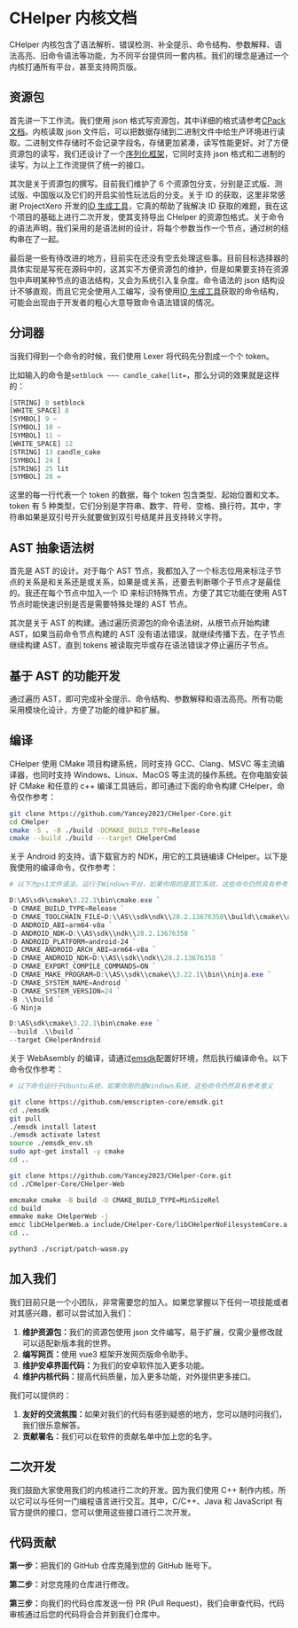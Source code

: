 # CHelper 内核文档

CHelper 内核包含了语法解析、错误检测、补全提示、命令结构、参数解释、语法高亮、旧命令语法等功能，为不同平台提供同一套内核。我们的理念是通过一个内核打通所有平台，甚至支持网页版。

## 资源包

首先讲一下工作流。我们使用 json 格式写资源包，其中详细的格式请参考[CPack 文档](../cpack/cpack)。内核读取 json 文件后，可以把数据存储到二进制文件中给生产环境进行读取。二进制文件存储时不会记录字段名，存储更加紧凑，读写性能更好。对了方便资源包的读写，我们还设计了一个[序列化框架](https://github.com/Yancey2023/serialization)，它同时支持 json 格式和二进制的读写，为以上工作流提供了统一的接口。

其次是关于资源包的撰写。目前我们维护了 6 个资源包分支，分别是正式版、测试版、中国版以及它们的开启实验性玩法后的分支。关于 ID 的获取，这里非常感谢 ProjectXero 开发的[ID 生成工具](https://github.com/XeroAlpha/caidlist)，它真的帮助了我解决 ID 获取的难题，我在这个项目的基础上进行二次开发，使其支持导出 CHelper 的资源包格式。关于命令的语法声明，我们采用的是语法树的设计，将每个参数当作一个节点，通过树的结构串在了一起。

最后是一些有待改进的地方，目前实在还没有空去处理这些事。目前目标选择器的具体实现是写死在源码中的，这其实不方便资源包的维护，但是如果要支持在资源包中声明某种节点的语法结构，又会为系统引入复杂度。命令语法的 json 结构设计不够直观，而且它完全使用人工编写，没有使用[ID 生成工具](https://github.com/XeroAlpha/caidlist)获取的命令结构，可能会出现由于开发者的粗心大意导致命令语法错误的情况。

## 分词器

当我们得到一个命令的时候，我们使用 Lexer 将代码先分割成一个个 token。

比如输入的命令是`setblock ~~~ candle_cake[lit=`，那么分词的效果就是这样的：

```js
[STRING] 0 setblock
[WHITE_SPACE] 8
[SYMBOL] 9 ~
[SYMBOL] 10 ~
[SYMBOL] 11 ~
[WHITE_SPACE] 12
[STRING] 13 candle_cake
[SYMBOL] 24 [
[STRING] 25 lit
[SYMBOL] 28 =
```

这里的每一行代表一个 token 的数据，每个 token 包含类型、起始位置和文本。token 有 5 种类型，它们分别是字符串、数字、符号、空格、换行符。其中，字符串如果是双引号开头就要做到双引号结尾并且支持转义字符。

## AST 抽象语法树

首先是 AST 的设计。对于每个 AST 节点，我都加入了一个标志位用来标注子节点的关系是和关系还是或关系，如果是或关系，还要去判断哪个子节点才是最佳的。我还在每个节点中加入一个 ID 来标识特殊节点，方便了其它功能在使用 AST 节点时能快速识别是否是需要特殊处理的 AST 节点。

其次是关于 AST 的构建。通过遍历资源包的命令语法树，从根节点开始构建 AST，如果当前命令节点构建的 AST 没有语法错误，就继续传播下去，在子节点继续构建 AST，直到 tokens 被读取完毕或存在语法错误才停止遍历子节点。

## 基于 AST 的功能开发

通过遍历 AST，即可完成补全提示、命令结构、参数解释和语法高亮。所有功能采用模块化设计，方便了功能的维护和扩展。

## 编译

CHelper 使用 CMake 项目构建系统，同时支持 GCC、Clang、MSVC 等主流编译器，也同时支持 Windows、Linux、MacOS 等主流的操作系统。在你电脑安装好 CMake 和任意的 c++ 编译工具链后，即可通过下面的命令构建 CHelper，命令仅作参考：

```bash
git clone https://github.com/Yancey2023/CHelper-Core.git
cd CHelper
cmake -S . -B ./build -DCMAKE_BUILD_TYPE=Release
cmake --build ./build ---target CHelperCmd
```

关于 Android 的支持，请下载官方的 NDK，用它的工具链编译 CHelper。以下是我使用的编译命令，仅作参考：

```ps1
# 以下为ps1文件语法，运行于Windows平台，如果你用的是其它系统，这些命令仍然具有参考意义

D:\AS\sdk\cmake\3.22.1\bin\cmake.exe `
-D CMAKE_BUILD_TYPE=Release `
-D CMAKE_TOOLCHAIN_FILE=D:\\AS\\sdk\ndk\\28.2.13676358\\build\\cmake\\android.toolchain.cmake `
-D ANDROID_ABI=arm64-v8a `
-D ANDROID_NDK=D:\\AS\sdk\\ndk\\28.2.13676358 `
-D ANDROID_PLATFORM=android-24 `
-D CMAKE_ANDROID_ARCH_ABI=arm64-v8a `
-D CMAKE_ANDROID_NDK=D:\\AS\\sdk\\ndk\\28.2.13676358 `
-D CMAKE_EXPORT_COMPILE_COMMANDS=ON `
-D CMAKE_MAKE_PROGRAM=D:\\AS\\sdk\\cmake\\3.22.1\\bin\\ninja.exe `
-D CMAKE_SYSTEM_NAME=Android `
-D CMAKE_SYSTEM_VERSION=24 `
-B .\\build `
-G Ninja

D:\AS\sdk\cmake\3.22.1\bin\cmake.exe `
--build .\\build `
--target CHelperAndroid
```

关于 WebAsembly 的编译，请通过[emsdk](https://github.com/emscripten-core/emsdk)配置好环境，然后执行编译命令。以下命令仅作参考：

```bash
# 以下命令运行于Ubuntu系统，如果你用的是Windows系统，这些命令仍然具有参考意义

git clone https://github.com/emscripten-core/emsdk.git
cd ./emsdk
git pull
./emsdk install latest
./emsdk activate latest
source ./emsdk_env.sh
sudo apt-get install -y cmake
cd ..

git clone https://github.com/Yancey2023/CHelper-Core.git
cd ./CHelper-Core/CHelper-Web

emcmake cmake -B build -D CMAKE_BUILD_TYPE=MinSizeRel
cd build
emmake make CHelperWeb -j
emcc libCHelperWeb.a include/CHelper-Core/libCHelperNoFilesystemCore.a include/CHelper-Core/include/fmt/libfmt.a include/CHelper-Core/include/spdlog/libspdlog.a include/CHelper-Core/include/xxHash/cmake_unofficial/libxxhash.a -O3 -o libCHelperWeb.js -s FILESYSTEM=0 -s DISABLE_EXCEPTION_CATCHING=1 -s ALLOW_MEMORY_GROWTH -s ENVIRONMENT="web" -s EXPORTED_FUNCTIONS="['_init','_release','_onTextChanged','_onSelectionChanged','_getDescription','_getErrorReasons','_getSuggestionSize','_getSuggestion','_getAllSuggestions','_onSuggestionClick','_getSyntaxTokens','_malloc','_free']" -s WASM=1 -s "EXPORTED_RUNTIME_METHODS=[]"
cd ..

python3 ./script/patch-wasm.py
```

## 加入我们

我们目前只是一个小团队，非常需要您的加入。如果您掌握以下任何一项技能或者对其感兴趣，都可以尝试加入我们：

1. <b>维护资源包：</b>我们的资源包使用 json 文件编写，易于扩展，仅需少量修改就可以适配新版本我的世界。
2. <b>编写网页：</b>使用 vue3 框架开发网页版命令助手。
3. <b>维护安卓界面代码：</b>为我们的安卓软件加入更多功能。
4. <b>维护内核代码：</b>提高代码质量，加入更多功能，对外提供更多接口。

我们可以提供的：

1. <b>友好的交流氛围：</b>如果对我们的代码有感到疑惑的地方，您可以随时问我们，我们很乐意解答。
2. <b>贡献署名：</b>我们可以在软件的贡献名单中加上您的名字。

## 二次开发

我们鼓励大家使用我们的内核进行二次的开发。因为我们使用 C++ 制作内核，所以它可以与任何一门编程语言进行交互。其中，C/C++、Java 和 JavaScript 有官方提供的接口，您可以使用这些接口进行二次开发。

## 代码贡献

<b>第一步：</b>把我们的 GitHub 仓库克隆到您的 GitHub 账号下。

<b>第二步：</b>对您克隆的仓库进行修改。

<b>第三步：</b>向我们的代码仓库发送一份 PR (Pull Request)，我们会审查代码，代码审核通过后您的代码将会合并到我们仓库中。
